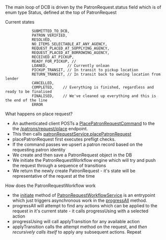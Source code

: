 


The main loop of DCB is driven by the PatronRequest.status field which is of enum type Status, defined at the top of PatronRequest


Current states


                SUBMITTED_TO_DCB,
                PATRON_VERIFIED,
                RESOLVED,
                NO_ITEMS_SELECTABLE_AT_ANY_AGENCY,
                REQUEST_PLACED_AT_SUPPLYING_AGENCY,
                REQUEST_PLACED_AT_BORROWING_AGENCY,
                RECEIVED_AT_PICKUP,
                READY_FOR_PICKUP, // 
                LOANED,         // Currently onloan
                PICKUP_TRANSIT, // In transit to pickup location
                RETURN_TRANSIT, // In transit back to owning location from lender
                CANCELLED,
                COMPLETED,    // Everything is finished, regardless and ready to be finalised
                FINALISED,    // We've cleaned up everything and this is the end of the line
                ERROR




What happens on place request?

- An authenticated client POSTs a [PlacePatronRequestCommand](https://github.com/openlibraryenvironment/dcb-service/blob/main/dcb/src/main/java/org/olf/dcb/request/fulfilment/PlacePatronRequestCommand.java) to the the [/patrons/request/place](https://github.com/openlibraryenvironment/dcb-service/blob/8e2fe7f35d134ddd05a1d1e1ff03e44f2d92edba/dcb/src/main/java/org/olf/dcb/core/api/PatronRequestController.java#L120) endpoint.
- This then calls [patronRequestService.placePatronRequest](https://github.com/openlibraryenvironment/dcb-service/blob/main/dcb/src/main/java/org/olf/dcb/request/fulfilment/PatronRequestService.java)
- placePatronRequest first executes prefligt checks.
- If the command passes we upsert a patron record based on the requesting patron identity
- We create and then save a PatronRequest object in the DB
- We initiate the PatronRequestWorkflow engine which will try and push the request through a sequence of transitions
- We return the newly create PatronRequest - it's state will be representative of the request at the time

How does the PatronRequestWorkflow work

- the [initiate]() method of [PatronRequestWorkflowService]() is an entrypoint which just triggers asynchronous work in the [progressAll]() method.
- progressAll will attempt to find any actions which can be applied to the request in it's current state - it calls progressUsing with a selected action
- progressUsing will call applyTransition for any available action
- applyTransition calls the attempt method on the request, and *then recursively calls itself* to apply any subsequent actions. Repeat


